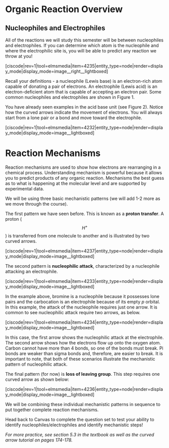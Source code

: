 # Organic Reaction Overview

## Nucleophiles and Electrophiles

All of the reactions we will study this semester will be between nucleophiles and electrophiles.  If you can determine which atom is the nucleophile and where the electrophilic site is, you will be able to predict any reaction we throw at you!

[ciscode|rev=1|tool=elmsmedia|item=4235|entity_type=node|render=display_mode|display_mode=image__right__lightboxed]

Recall your definitions - a nucleophile (Lewis base) is an electron-rich atom capable of donating a pair of electrons.  An electrophile (Lewis acid) is an electron-deficient atom that is capable of accepting an electron pair.  Some common nucleophiles and electrophiles are shown in Figure 1.


You have already seen examples in the acid base unit (see Figure 2).  Notice how the curved arrows indicate the movement of electrons.  You will always start from a lone pair or a bond and move toward the electrophile.

[ciscode|rev=1|tool=elmsmedia|item=4232|entity_type=node|render=display_mode|display_mode=image__lightboxed]

# Reaction Mechanisms

Reaction mechanisms are used to show how electrons are rearranging in a chemical process.  Understanding mechanism is powerful because it allows you to predict products of any organic reaction.  Mechanisms the best guess as to what is happening at the molecular level and are supported by experimental data.

We will be using three basic mechanistic patterns (we will add 1-2 more as we move through the course). 

The first pattern we have seen before.  This is known as a **proton transfer**.  A proton ($$H^+$$) is transferred from one molecule to another and is illustrated by two curved arrows.

[ciscode|rev=1|tool=elmsmedia|item=4237|entity_type=node|render=display_mode|display_mode=image__lightboxed]

The second pattern is **nucleophilic attack**, characterized by a nucleophile attacking an electrophile.  

[ciscode|rev=1|tool=elmsmedia|item=4233|entity_type=node|render=display_mode|display_mode=image__lightboxed]

In the example above, bromine is a nucleophile because it possesses lone pairs and the carbocation is an electrophile because of its empty _p_ orbital.  In this example, the attack of the nucleophile requires just one arrow.  It is common to see nucleophilic attack require two arrows, as below.

[ciscode|rev=1|tool=elmsmedia|item=4234|entity_type=node|render=display_mode|display_mode=image__lightboxed]

In this case, the first arrow shows the nucleophilic attack at the electrophile.  The second arrow shows how the electrons flow up onto the oxygen atom.  Carbon cannot have more than 4 bonds, so one of the bonds must break.  Pi bonds are weaker than sigma bonds and, therefore, are easier to break.  It is important to note, that both of these scenarios illustrate the mechanistic pattern of nucleophilic attack.

The final pattern (for now) is **loss of leaving group**.  This step requires one curved arrow as shown below:

[ciscode|rev=1|tool=elmsmedia|item=4236|entity_type=node|render=display_mode|display_mode=image__lightboxed]

We will be combining these individual mechanistic patterns in sequence to put together complete reaction mechanisms.  

Head back to Canvas to complete the question set to test your ability to identify nucleophiles/electrophiles and identify mechanistic steps!

_For more practice, see section 5.3 in the textbook as well as the curved arrow tutorial on pages 174-178._

